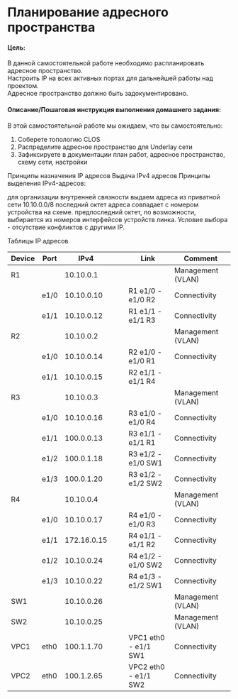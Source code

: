 # Планирование адресного пространства

#### Цель:
В данной самостоятельной работе необходимо распланировать адресное пространство.<br>
Настроить IP на всех активных портах для дальнейшей работы над проектом.<br>
Адресное пространство должно быть задокументировано.<br>

#### Описание/Пошаговая инструкция выполнения домашнего задания:

В этой самостоятельной работе мы ожидаем, что вы самостоятельно:

1) Соберете топологию CLOS
2) Распределите адресное пространство для Underlay сети
3) Зафиксируете в документации план работ, адресное пространство, схему сети, настройки

Принципы назначения IP адресов
Выдача IPv4 адресов
Принципы выделения IPv4-адресов:

для организации внутренней связности выдаем адреса из приватной сети 10.10.0.0/8
последний октет адреса совпадает с номером устройства на схеме.
предпоследний октет, по возможности, выбирается из номеров интерфейсов устройств линка.
Условие выбора - отсутствие конфликтов с другими IP.

Таблицы IP адресов

|Device|Port|IPv4      |   ||  Link           |Comment           |
|------|----|-----------|----------------------------------------|----|------------------|------------------|
|R1    |    |10.10.0.1  |                   | | |Management (VLAN) |
|      |e1/0|10.10.0.10 |  ||R1 e1/0 - e1/0 R2 |Connectivity      |
|      |e1/1|10.10.0.12 |  ||R1 e1/1 - e1/1 R3 |Connectivity      |
|R2    |    |10.10.0.2  |     ||          |Management (VLAN) |
|      |e1/0|10.10.0.14 |  ||R2 e1/0 - e1/0 R1 |Connectivity      |
|      |e1/1|10.10.0.15 |  ||R2 e1/1 - e1/1 R4 |                  |
|R3    |     |10.10.0.3 |                ||     |Management (VLAN) |
|      |e1/0|10.10.0.16 |  ||R3 e1/0 - e1/0 R4 |Connectivity      |
|      |e1/1|100.0.0.13 |  ||R3 e1/1 - e1/1 R1 |Connectivity      |
|      |e1/2|100.0.1.18 |  ||R3 e1/2 - e1/0 SW1|Connectivity      |
|      |e1/3|100.0.1.20 |  ||R3 e1/2 - e1/2 SW2|Connectivity      |
|R4    |    |10.10.0.4  |               ||      |Management (VLAN) |
|      |e1/0|10.10.0.17 |  ||R4 e1/0 - e1/0 R3 |Connectivity      |
|      |e1/1|172.16.0.15|  ||R4 e1/1 - e1/1 R2 |Connectivity      |
|      |e1/2|10.10.0.24 |  ||R4 e1/2 - e1/0 SW2|Connectivity      |
|      |e1/3|10.10.0.22 |  ||R4 e1/3 - e1/2 SW1|Connectivity      |
|SW1   |    |10.10.0.26 |                  ||   |Management (VLAN) |
|SW2   |    |10.10.0.25 |                 ||    |Management (VLAN) |
|VPC1  |eth0|100.1.1.70 |   ||VPC1 eth0 - e1/1 SW1|Connectivity   |
|VPC2  |eth0|100.1.2.65 |   ||VPC2 eth0 - e1/1 SW2|Connectivity   |




